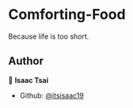 # Comforting-Food
Because life is too short.

## Author

👤   **Isaac Tsai**

- Github: [@itsisaac19](https://github.com/itsisaac19)

